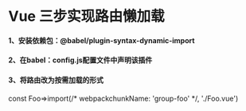 # Vue 三步实现路由懒加载

#### 1、安装依赖包：@babel/plugin-syntax-dynamic-import

#### 2、在babel：config.js配置文件中声明该插件

#### 3、将路由改为按需加载的形式
const Foo=>import(/* webpackchunkName: 'group-foo' */, './Foo.vue')
